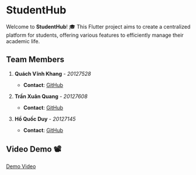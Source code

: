 # StudentHub

Welcome to **StudentHub**! 🎓 This Flutter project aims to create a centralized platform for students, offering various features to efficiently manage their academic life.

## Team Members

1. **Quách Vĩnh Khang** - _20127528_

   - **Contact**: [GitHub](https://github.com/Kvq5522)

2. **Trần Xuân Quang** - _20127608_

   - **Contact**: [GitHub](https://github.com/txquang2202)

3. **Hồ Quốc Duy** - _20127145_
   - **Contact**: [GitHub](https://github.com/HQDuy47)

## Video Demo 📽️

[Demo Video](https://www.youtube.com/watch?v=QWbywkZ6DdU)
